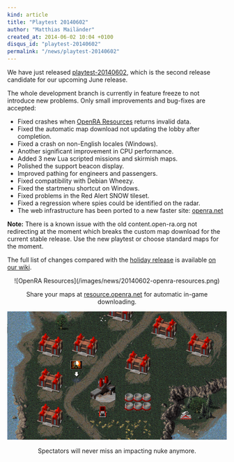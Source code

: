 ```yaml
---
kind: article
title: "Playtest 20140602"
author: "Matthias Mailänder"
created_at: 2014-06-02 10:04 +0100
disqus_id: "playtest-20140602"
permalink: "/news/playtest-20140602"
---
```


We have just released [playtest-20140602](/download/), which is the second release candidate for our upcoming June release.

The whole development branch is currently in feature freeze to not introduce new problems. Only small improvements and bug-fixes are accepted:

- Fixed crashes when [OpenRA Resources](http://resource.openra.net/) returns invalid data.
- Fixed the automatic map download not updating the lobby after completion.
- Fixed a crash on non-English locales (Windows).
- Another significant improvement in CPU performance.
- Added 3 new Lua scripted missions and skirmish maps.
- Polished the support beacon display.
- Improved pathing for engineers and passengers.
- Fixed compatibility with Debian Wheezy.
- Fixed the startmenu shortcut on Windows.
- Fixed problems in the Red Alert SNOW tileset.
- Fixed a regression where spies could be identified on the radar.
- The web infrastructure has been ported to a new faster site: [openra.net](http://www.openra.net)

**Note:** There is a known issue with the old content.open-ra.org not redirecting at the moment which breaks the custom map download for the current stable release. Use the new playtest or choose standard maps for the moment.

The full list of changes compared with the [holiday release](/news/release-20131223/) is available [on our wiki](http://wiki.openra.net/Changelog).

<div style="text-align:center" markdown="1">
![OpenRA Resources](/images/news/20140602-openra-resources.png)

Share your maps at [resource.openra.net](http://resource.openra.net/) for automatic in-game downloading.

![Beacons](/images/news/20140602-beacon-clock.png)

Spectators will never miss an impacting nuke anymore.
</div>